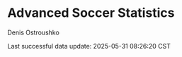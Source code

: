 # Advanced Soccer Statistics
Denis Ostroushko

<!-- gfm -->

Last successful data update: 2025-05-31 08:26:20 CST
